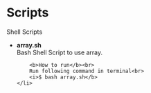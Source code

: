 Scripts
=======

Shell Scripts

<ul>
    <li>
        <b>array.sh</b><br>
        Bash Shell Script to use array.<br>
    
        <b>How to run</b><br>
        Run following command in terminal<br>
        <i>$ bash array.sh</b>
    </li>
</ul>
